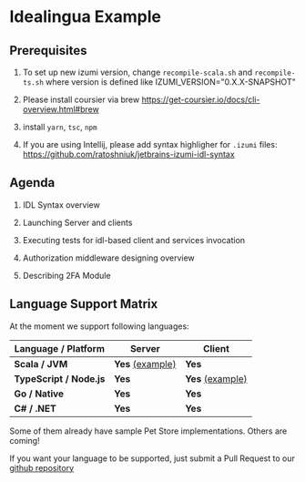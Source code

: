 # Idealingua Example

## Prerequisites

1. To set up new izumi version, change `recompile-scala.sh` and `recompile-ts.sh` where version is defined like IZUMI_VERSION="0.X.X-SNAPSHOT"

2. Please install coursier via brew https://get-coursier.io/docs/cli-overview.html#brew

3. install `yarn`, `tsc`, `npm`

4. If you are using Intellij, please add syntax highligher for `.izumi` files: 
https://github.com/ratoshniuk/jetbrains-izumi-idl-syntax

## Agenda

1. IDL Syntax overview 

2. Launching Server and clients

3. Executing tests for idl-based client and services invocation

4. Authorization middleware designing overview

5. Describing 2FA Module

Language Support Matrix
-----------------------

At the moment we support following languages:

| Language / Platform | Server | Client  |
|-----------|----------------------------|----------------------------|
| **Scala / JVM**          | **Yes** [(example)](./server/) | **Yes** |
| **TypeScript / Node.js** | **Yes**     | **Yes** [(example)](./client/) |
| **Go / Native**          | **Yes** | **Yes** |
| **C# / .NET**             | **Yes** | **Yes** |

Some of them already have sample Pet Store implementations. Others are coming!

If you want your language to be supported, just submit a Pull Request to our [github repository](https://github.com/7mind/izumi)
